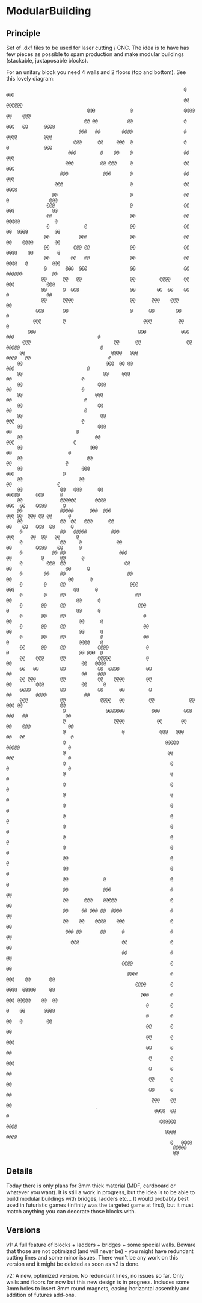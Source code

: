# ModularBuilding

## Principle

Set of .dxf files to be used for laser cutting / CNC.
The idea is to have has few pieces as possible to spam production and make modular buildings (stackable, juxtaposable blocks).

For an unitary block you need 4 walls and 2 floors (top and bottom). See this lovely diagram:

                                                                                                                
                                                                                                                
                                                                      @           @@@                           
                                                                      @@         @@@@@@                         
                                  @@@             @                   @@@@      @@    @@@                       
                                 @@ @@           @@                   @  @@@   @@      @@@@                     
                               @@@   @@        @@@@                   @    @@@@          @@@                    
                             @@@      @@     @@@  @                   @      @             @@@                  
                           @@@         @    @@    @                   @@                     @@@                
                          @@@          @@ @@@     @                   @@                       @@@              
                        @@@             @@@       @                   @@                         @@@            
                      @@@                         @                   @@                          @@@@          
                     @@                           @                   @@            @               @@@         
                   @@@                            @                   @@            @@@              @@         
                   @@                             @@                  @@            @@@@@             @         
                   @             @                @@                  @@            @@  @@@@          @@        
                  @@           @@@                @@                  @@            @@    @@@@        @@        
                  @@         @@@ @@               @@                  @@            @@@@    @@         @        
                  @@        @@   @@               @@                  @@              @@@@   @         @@@      
                  @       @@@  @@@                @@                  @@                @@@@@@           @@     
                 @@      @@   @@                  @@         @@@@     @@                   @@@            @@@   
                 @@      @  @@@                   @@        @@  @@    @@                     @              @@  
                 @@      @@@@                     @@      @@@    @@@                                         @@ 
               @@@       @@                       @      @@        @@                                         @ 
              @@@        @                             @@@          @@                                        @ 
            @@@                                      @@@             @@@    @@@                               @ 
          @@@                               @@      @@                 @@  @@@@@                              @ 
         @@                                @@@@   @@@                   @@@@   @@                             @ 
        @@                               @@@  @@ @@                             @@@                           @ 
        @@                              @@     @@@                                @@                          @ 
        @@                            @@@                                         @@                          @ 
        @@                           @@@                                         @@                           @ 
        @@                            @@                                         @@                           @ 
        @@                             @@                                         @@@                         @ 
        @@                            @@@                                           @@                        @ 
        @@                           @@                                              @@@                      @ 
        @@                         @@@                                                 @@                     @ 
        @@                        @@                                                    @@                    @ 
        @@                      @@@                                                      @@@                  @ 
        @@                     @@                                                          @@                 @ 
        @@              @@   @@@      @@                                                  @@@@@      @@@      @ 
        @@              @@@@@@       @@@@                                                @@@  @@    @@@@      @ 
        @@              @@@@@      @@@  @@@                                            @@@ @@  @@@ @@ @@      @ 
        @@              @@  @@   @@@      @@                                          @@    @@   @@@  @@      @ 
         @              @@   @@@@@         @@@                                      @@@      @@  @@   @@      @ 
         @              @@     @             @@                                    @@         @@@@    @@      @ 
         @           @@ @@                    @@@                                 @@           @      @@      @ 
         @         @@@  @@                      @@                              @@                    @@      @ 
         @        @@    @@                       @@                            @@                     @@      @ 
         @        @     @@                        @@@                        @@@                      @@      @ 
         @        @     @@                          @@                      @@                        @@      @ 
         @       @@     @@                           @@@                    @                         @@      @ 
         @       @@     @@                             @                   @@                         @@      @ 
         @       @@     @@                             @@                  @@                         @@      @ 
         @       @@     @@             @               @@                  @                          @@@@    @ 
         @@      @@     @@            @@@@              @                  @                          @@ @@@  @ 
         @@    @@@      @@            @@@@@             @                 @@                          @@   @@@@ 
         @@   @@        @@            @@  @@@@          @@                @@                          @@    @@@ 
         @@ @@@         @@            @@    @@@@        @@                @@         @@@              @@      @ 
         @@@@           @@            @@      @@         @               @@         @@@@              @@        
         @@@            @@             @@@@   @@         @@             @@        @@@ @@              @@        
                         @               @@@@@@@          @@@         @@@       @@@   @@              @@        
                         @                  @@@@            @@       @@        @@    @@@              @@        
                         @                     @             @@@   @@@         @@   @@                 @        
                         @                                     @@@@@            @@@@@                  @        
                         @                                      @@              @@@                    @        
                         @                                       @              @                      @        
                         @                                       @                                     @        
                         @                                       @                                     @        
                         @                                       @                                     @        
                         @                                       @                                     @        
                         @                                       @                                     @        
                         @                                       @                                     @        
                         @                                       @                                     @        
                         @                                       @                                     @        
                         @@                                      @                                     @        
                         @@                                      @                                     @        
                         @@             @                        @                                     @        
                         @@             @@@                      @                                     @@       
                         @@      @@@    @@@@@                    @                                     @@       
                         @@     @@ @@@ @@  @@@@                  @                                     @@       
                         @@    @@    @@@@    @@@                 @                                     @@       
                          @@@ @@       @@      @                 @                                     @@       
                            @@@                @@                @                                     @@       
                                               @@                @                                     @@       
                                               @@@@              @                                     @@       
                                                 @@@@            @                    @@@    @@       @@        
                                                    @@@@         @                   @@@@  @@@@@     @@         
                                                      @@@        @                 @@@ @@@@@    @@  @@          
                                                        @        @                 @    @@       @@@@           
                                                        @        @                 @@   @         @@            
                                                        @@       @                 @@                           
                                                        @@       @               @@@                            
                                                        @@       @              @@                              
                                                         @       @            @@@                               
                                                         @       @           @@                                 
                                                         @@      @           @@                                 
                                                         @@      @           @@                                 
                                                          @@@    @@          @@                                 
                                     `                     @@@@  @@          @                                  
                                                             @@@@@@       @@@@                                  
                                                               @@@@     @@@@                                    
                                                                 @   @@@@                                       
                                                                  @@@@@                                         
                                                                  @@                                            



## Details
Today there is only plans for 3mm thick material (MDF, cardboard or whatever you want).
It is still a work in progress, but the idea is to be able to build modular buildings with bridges, ladders etc... It would probably best used in futuristic games (Infinity was the targeted game at first), but it must match anything you can decorate those blocks with.


## Versions
v1: A full feature of blocks + ladders + bridges + some special walls. Beware that those are not optimized (and will never be) - you might have redundant cutting lines and some minor issues. There won't be any work on this version and it might be deleted as soon as v2 is done.

v2: A new, optimized version. No redundant lines, no issues so far. Only walls and floors for now but this new design is in progress. Includes some 3mm holes to insert 3mm round magnets, easing horizontal assembly and addition of futures add-ons.
